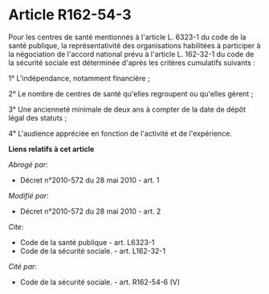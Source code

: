 # Article R162-54-3

Pour les centres de santé mentionnés à l'article L. 6323-1 du code de la santé publique, la représentativité des
organisations habilitées à participer à la négociation de l'accord national prévu à l'article L. 162-32-1 du code de la
sécurité sociale est déterminée d'après les critères cumulatifs suivants : 

1° L'indépendance, notamment financière ; 

2° Le nombre de centres de santé qu'elles regroupent ou qu'elles gèrent ; 

3° Une ancienneté minimale de deux ans à compter de la date de dépôt légal des statuts ; 

4° L'audience appréciée en fonction de l'activité et de l'expérience.

**Liens relatifs à cet article**

_Abrogé par_:

  - Décret n°2010-572 du 28 mai 2010 - art. 1

_Modifié par_:

  - Décret n°2010-572 du 28 mai 2010 - art. 2

_Cite_:

  - Code de la santé publique - art. L6323-1
  - Code de la sécurité sociale. - art. L162-32-1

_Cité par_:

  - Code de la sécurité sociale. - art. R162-54-6 (V)

